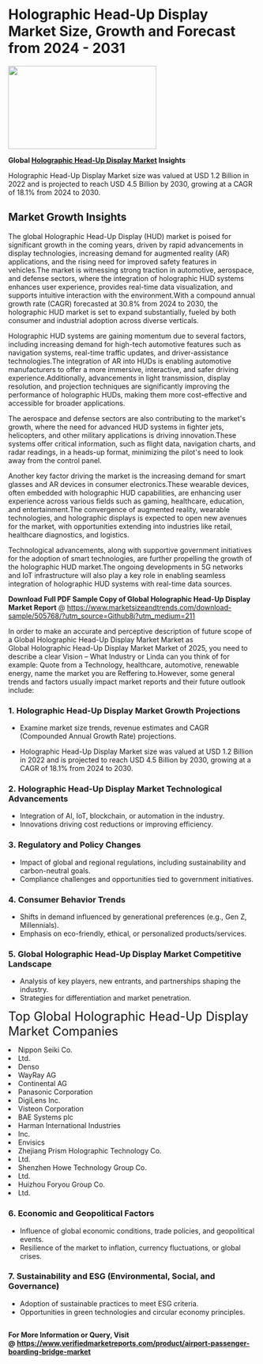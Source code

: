 <H1>Holographic Head-Up Display Market Size, Growth and Forecast from 2024 - 2031</H1><img class="aligncenter size-medium wp-image-584254" src="https://thirdeyenews.in/wp-content/uploads/2024/09/Global-Market-Research-300x168.jpeg" alt="" width="300" height="168" /><p><strong>Global&nbsp;<a href="https://www.marketsizeandtrends.com/download-sample/505768/?utm_source=Github8j?utm_medium=211">Holographic Head-Up Display Market</a> Insights</strong></p><p>Holographic Head-Up Display Market size was valued at USD 1.2 Billion in 2022 and is projected to reach USD 4.5 Billion by 2030, growing at a CAGR of 18.1% from 2024 to 2030.</p><p><h2>Market Growth Insights</h2> <p>The global Holographic Head-Up Display (HUD) market is poised for significant growth in the coming years, driven by rapid advancements in display technologies, increasing demand for augmented reality (AR) applications, and the rising need for improved safety features in vehicles.The market is witnessing strong traction in automotive, aerospace, and defense sectors, where the integration of holographic HUD systems enhances user experience, provides real-time data visualization, and supports intuitive interaction with the environment.With a compound annual growth rate (CAGR) forecasted at 30.8% from 2024 to 2030, the holographic HUD market is set to expand substantially, fueled by both consumer and industrial adoption across diverse verticals.</p> <p>Holographic HUD systems are gaining momentum due to several factors, including increasing demand for high-tech automotive features such as navigation systems, real-time traffic updates, and driver-assistance technologies.The integration of AR into HUDs is enabling automotive manufacturers to offer a more immersive, interactive, and safer driving experience.Additionally, advancements in light transmission, display resolution, and projection techniques are significantly improving the performance of holographic HUDs, making them more cost-effective and accessible for broader applications.</p> <p>The aerospace and defense sectors are also contributing to the market's growth, where the need for advanced HUD systems in fighter jets, helicopters, and other military applications is driving innovation.These systems offer critical information, such as flight data, navigation charts, and radar readings, in a heads-up format, minimizing the pilot's need to look away from the control panel.</p> <p>Another key factor driving the market is the increasing demand for smart glasses and AR devices in consumer electronics.These wearable devices, often embedded with holographic HUD capabilities, are enhancing user experience across various fields such as gaming, healthcare, education, and entertainment.The convergence of augmented reality, wearable technologies, and holographic displays is expected to open new avenues for the market, with opportunities extending into industries like retail, healthcare diagnostics, and logistics.</p> <p>Technological advancements, along with supportive government initiatives for the adoption of smart technologies, are further propelling the growth of the holographic HUD market.The ongoing developments in 5G networks and IoT infrastructure will also play a key role in enabling seamless integration of holographic HUD systems with real-time data sources.</p> <p><span class=""><strong>Download Full PDF Sample Copy of Global Holographic Head-Up Display Market Report</strong> @ <a href="https://www.marketsizeandtrends.com/download-sample/505768/?utm_source=Github8j?utm_medium=211" target="_blank">https://www.marketsizeandtrends.com/download-sample/505768/?utm_source=Github8j?utm_medium=211</a></span></p><p>In order to make an accurate and perceptive description of future scope of a Global&nbsp;Holographic Head-Up Display Market Market as Global&nbsp;Holographic Head-Up Display Market Market of 2025, you need to describe a clear Vision &ndash; What Industry or Linda can you think of for example: Quote from a Technology, healthcare, automotive, renewable energy, name the market you are Reffering to.However, some general trends and factors usually impact market reports and their future outlook include:</p><h3>1.&nbsp;<strong>Holographic Head-Up Display Market Growth Projections</strong></h3><ul><li>Examine market size trends, revenue estimates and CAGR (Compounded Annual Growth Rate) projections.</li><li><p>Holographic Head-Up Display Market size was valued at USD 1.2 Billion in 2022 and is projected to reach USD 4.5 Billion by 2030, growing at a CAGR of 18.1% from 2024 to 2030.</p></li></ul><h3>2.&nbsp;<strong>Holographic Head-Up Display Market Technological Advancements</strong></h3><ul><li>Integration of AI, IoT, blockchain, or automation in the industry.</li><li>Innovations driving cost reductions or improving efficiency.</li></ul><h3>3.&nbsp;<strong>Regulatory and Policy Changes</strong></h3><ul><li>Impact of global and regional regulations, including sustainability and carbon-neutral goals.</li><li>Compliance challenges and opportunities tied to government initiatives.</li></ul><h3>4.&nbsp;<strong>Consumer Behavior Trends</strong></h3><ul><li>Shifts in demand influenced by generational preferences (e.g., Gen Z, Millennials).</li><li>Emphasis on eco-friendly, ethical, or personalized products/services.</li></ul><h3>5.&nbsp;<strong>Global Holographic Head-Up Display Market Competitive Landscape</strong></h3><ul><li>Analysis of key players, new entrants, and partnerships shaping the industry.</li><li>Strategies for differentiation and market penetration.</li></ul><p data-pm-slice="1 1 []"><span style="color: inherit; font-family: inherit; font-size: 25px;">Top Global Holographic Head-Up Display Market Companies</span></p><div class="" data-test-id=""><p><li>Nippon Seiki Co.</li><li> Ltd.</li><li> Denso</li><li> WayRay AG</li><li> Continental AG</li><li> Panasonic Corporation</li><li> DigiLens Inc.</li><li> Visteon Corporation</li><li> BAE Systems plc</li><li> Harman International Industries</li><li> Inc.</li><li> Envisics</li><li> Zhejiang Prism Holographic Technology Co.</li><li> Ltd.</li><li> Shenzhen Howe Technology Group Co.</li><li>Ltd.</li><li> Huizhou Foryou Group Co.</li><li>Ltd.</li></p></div><h3>6.&nbsp;<strong>Economic and Geopolitical Factors</strong></h3><ul><li>Influence of global economic conditions, trade policies, and geopolitical events.</li><li>Resilience of the market to inflation, currency fluctuations, or global crises.</li></ul><h3>7.&nbsp;<strong>Sustainability and ESG (Environmental, Social, and Governance)</strong></h3><ul><li>Adoption of sustainable practices to meet ESG criteria.</li><li>Opportunities in green technologies and circular economy principles.</li></ul><h2><strong style="font-size: 14px;">For More Information or Query, Visit @&nbsp;</strong><a style="background-color: #ffffff; font-size: 14px;" href="https://www.marketsizeandtrends.com/report/holographic-head-up-display-market/" target="_blank">https://www.verifiedmarketreports.com/product/airport-passenger-boarding-bridge-market</a></h2>